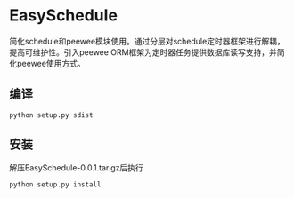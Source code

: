 # EasySchedule
简化schedule和peewee模块使用。通过分层对schedule定时器框架进行解耦，提高可维护性。引入peewee ORM框架为定时器任务提供数据库读写支持，并简化peewee使用方式。
## 编译
```
python setup.py sdist
```
## 安装
解压EasySchedule-0.0.1.tar.gz后执行
```
python setup.py install
```